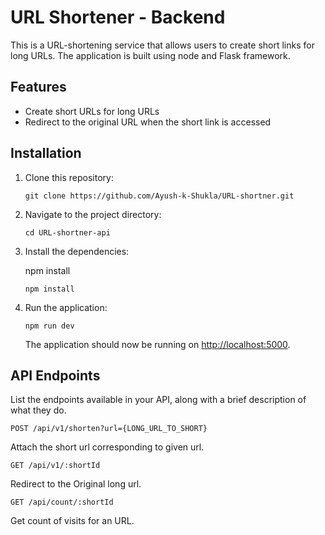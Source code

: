 # URL Shortener - Backend

This is a URL-shortening service that allows users to create short links for long URLs. The application is built using node and Flask framework.

## Features

- Create short URLs for long URLs
- Redirect to the original URL when the short link is accessed

## Installation

1. Clone this repository:

   ```
   git clone https://github.com/Ayush-k-Shukla/URL-shortner.git
   ```

2. Navigate to the project directory:

   ```
   cd URL-shortner-api
   ```

3. Install the dependencies:

   npm install

   ```
   npm install
   ```

4. Run the application:

   ```
   npm run dev
   ```

   The application should now be running on [http://localhost:5000](http://localhost:5000/).

## API Endpoints

List the endpoints available in your API, along with a brief description of what they do.

`POST /api/v1/shorten?url={LONG_URL_TO_SHORT}`

Attach the short url corresponding to given url.

`GET /api/v1/:shortId`

Redirect to the Original long url.

`GET /api/count/:shortId`

Get count of visits for an URL.
